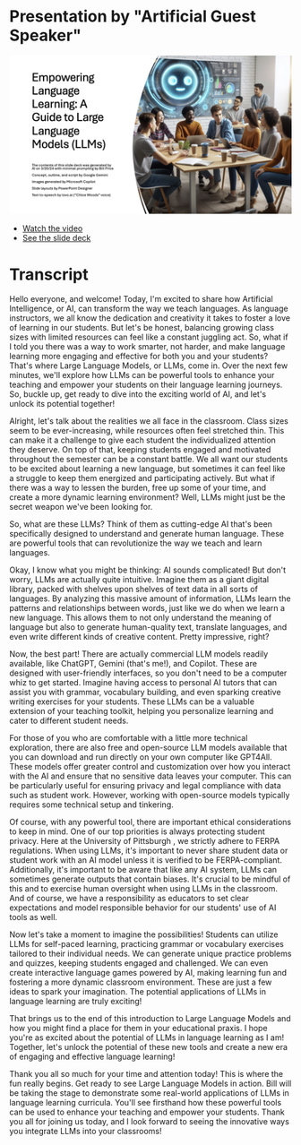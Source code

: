 # Presentation by "Artificial Guest Speaker"

![First slide of AI presentation](/presentations/2024/first_slide.png)

* [Watch the video](https://youtu.be/km6GKg3XaAk)
* [See the slide deck](https://github.com/billcprice3/llm-prompts-for-education/raw/main/presentations/2024/Empowering_Language_Learning_-_A_Guide_to_Large_Language_Models.pptx)

# Transcript

Hello everyone, and welcome! Today, I'm excited to share how Artificial Intelligence, or AI, can transform the way we teach languages. As language instructors, we all know the dedication and creativity it takes to foster a love of learning in our students. But let's be honest, balancing growing class sizes with limited resources can feel like a constant juggling act. So, what if I told you there was a way to work smarter, not harder, and make language learning more engaging and effective for both you and your students? That's where Large Language Models, or LLMs, come in. Over the next few minutes, we'll explore how LLMs can be powerful tools to enhance your teaching and empower your students on their language learning journeys. So, buckle up, get ready to dive into the exciting world of AI, and let's unlock its potential together!

Alright, let's talk about the realities we all face in the classroom. Class sizes seem to be ever-increasing, while resources often feel stretched thin. This can make it a challenge to give each student the individualized attention they deserve. On top of that, keeping students engaged and motivated throughout the semester can be a constant battle.  We all want our students to be excited about learning a new language, but sometimes it can feel like a struggle to keep them energized and  participating actively. But what if there was a way to lessen the burden,  free up some of your time, and create a more dynamic learning environment? Well, LLMs might just be the secret weapon we've been looking for.

So, what are these LLMs? Think of them as cutting-edge AI that's been specifically designed to understand and  generate human language. These are powerful tools that can revolutionize the way we teach and learn languages.

Okay, I know what you might be thinking: AI sounds complicated!  But  don't worry, LLMs are actually quite intuitive.  Imagine them as a  giant digital library,  packed with shelves upon shelves of text data  in all sorts of languages.  By  analyzing this massive amount of information, LLMs  learn the patterns and  relationships between words, just like we do when we learn a new language.  This allows them to not only understand the meaning of language  but also to generate human-quality text, translate languages, and even  write different kinds of creative content.  Pretty impressive, right?

Now, the best part!  There are actually commercial LLM models readily available,  like ChatGPT, Gemini (that's me!), and Copilot.  These are designed with user-friendly interfaces, so you don't need to be a computer whiz to get started.  Imagine having access to personal AI tutors that can assist you with grammar, vocabulary building, and even sparking creative writing exercises for your students.  These LLMs can be a valuable extension of your teaching toolkit, helping you personalize learning and cater to different student needs.

For those of you who are comfortable with a little more technical exploration, there are also free and open-source LLM models available that you can download and run directly on your own computer like GPT4All.  These models offer greater control and customization over how you interact with the AI and ensure that no sensitive data leaves your computer. This can be particularly useful for ensuring privacy and legal compliance with data such as student work. However, working with open-source models typically requires some technical setup and tinkering. 

Of course, with any powerful tool, there are important ethical considerations  to keep in mind.  One of our top priorities is always protecting student privacy.  Here at the University of Pittsburgh , we strictly adhere to FERPA regulations. When using LLMs, it's important to never share student data or student work with an AI model unless it is verified to be FERPA-compliant. Additionally, it's important to be aware that  like any AI system, LLMs can sometimes generate outputs that  contain biases.  It's crucial to be mindful of this and to  exercise human oversight when using LLMs in the classroom.  And of course, we have a responsibility as educators to set clear expectations and model responsible behavior for our students' use of AI tools as well.

Now let's take a moment to imagine the possibilities!  Students can utilize LLMs for self-paced learning,  practicing grammar or vocabulary exercises tailored to their individual needs.  We can generate unique practice problems and quizzes, keeping students engaged and challenged.  We can even create interactive language games powered by AI, making learning fun and fostering a more dynamic classroom environment.  These are just a few ideas to spark your imagination.  The potential applications of LLMs in language learning are truly exciting!

That brings us to the end of this introduction to Large Language Models and how you might find a place for them in your educational praxis.  I hope you're as excited about the potential of LLMs in language learning as I am!  Together, let's unlock the potential of these new tools and create a new era of engaging and effective language learning!

Thank you all so much for your time and attention today! This is where the fun really begins. Get ready to see Large Language Models in action. Bill will be taking the stage to demonstrate some real-world applications of LLMs in language learning curricula. You'll see firsthand how these powerful tools can be used to enhance your teaching and empower your students. Thank you all for joining us today, and I look forward to seeing the innovative ways you integrate LLMs into your classrooms!
